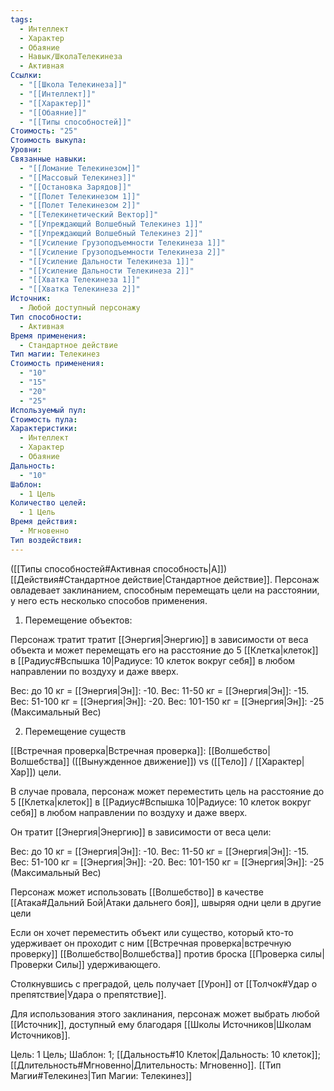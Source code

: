 ```yaml
---
tags:
  - Интеллект
  - Характер
  - Обаяние
  - Навык/ШколаТелекинеза
  - Активная
Ссылки:
  - "[[Школа Телекинеза]]"
  - "[[Интеллект]]"
  - "[[Характер]]"
  - "[[Обаяние]]"
  - "[[Типы способностей]]"
Стоимость: "25"
Стоимость выкупа: 
Уровни: 
Связанные навыки:
  - "[[Ломание Телекинезом]]"
  - "[[Массовый Телекинез]]"
  - "[[Остановка Зарядов]]"
  - "[[Полет Телекинезом 1]]"
  - "[[Полет Телекинезом 2]]"
  - "[[Телекинетический Вектор]]"
  - "[[Упреждающий Волшебный Телекинез 1]]"
  - "[[Упреждающий Волшебный Телекинез 2]]"
  - "[[Усиление Грузоподъемности Телекинеза 1]]"
  - "[[Усиление Грузоподъемности Телекинеза 2]]"
  - "[[Усиление Дальности Телекинеза 1]]"
  - "[[Усиление Дальности Телекинеза 2]]"
  - "[[Хватка Телекинеза 1]]"
  - "[[Хватка Телекинеза 2]]"
Источник:
  - Любой доступный персонажу
Тип способности:
  - Активная
Время применения:
  - Стандартное действие
Тип магии: Телекинез
Стоимость применения:
  - "10"
  - "15"
  - "20"
  - "25"
Используемый пул: 
Стоимость пула: 
Характеристики:
  - Интеллект
  - Характер
  - Обаяние
Дальность:
  - "10"
Шаблон:
  - 1 Цель
Количество целей:
  - 1 Цель
Время действия:
  - Мгновенно
Тип воздействия:
---
```

([[Типы способностей#Активная способность|А]]) [[Действия#Стандартное действие|Стандартное действие]]. Персонаж овладевает заклинанием, способным перемещать цели на расстоянии, у него есть несколько способов применения.

1. Перемещение объектов:

Персонаж тратит тратит [[Энергия|Энергию]] в зависимости от веса объекта и может перемещать его на расстояние до 5 [[Клетка|клеток]] в [[Радиус#Вспышка 10|Радиусе: 10 клеток вокруг себя]] в любом направлении по воздуху и даже вверх.

Вес: до 10 кг = [[Энергия|Эн]]: -10. 
Вес: 11-50 кг = [[Энергия|Эн]]: -15.
Вес: 51-100 кг =  [[Энергия|Эн]]: -20.
Вес: 101-150 кг = [[Энергия|Эн]]: -25 (Максимальный Вес)

2. Перемещение существ

 [[Встречная проверка|Встречная проверка]]: [[Волшебство|Волшебства]] ([[Вынужденное движение]]) vs ([[Тело]] / [[Характер|Хар]]) цели. 
 
В случае провала, персонаж может переместить цель на расстояние до 5 [[Клетка|клеток]] в [[Радиус#Вспышка 10|Радиусе: 10 клеток вокруг себя]] в любом направлении по воздуху и даже вверх. 

Он тратит [[Энергия|Энергию]] в зависимости от веса цели:

Вес: до 10 кг = [[Энергия|Эн]]: -10. 
Вес: 11-50 кг = [[Энергия|Эн]]: -15.
Вес: 51-100 кг =  [[Энергия|Эн]]: -20.
Вес: 101-150 кг = [[Энергия|Эн]]: -25 (Максимальный Вес)

Персонаж может использовать [[Волшебство]] в качестве [[Атака#Дальний Бой|Атаки дальнего боя]], швыряя одни цели в другие цели

Если он хочет переместить объект или существо, который кто-то удерживает он проходит с ним [[Встречная проверка|встречную проверку]] [[Волшебство|Волшебства]] против броска [[Проверка силы|Проверки Силы]] удерживающего. 

Столкнувшись с преградой, цель получает [[Урон]] от [[Толчок#Удар о препятствие|Удара о препятствие]].

Для использования этого заклинания, персонаж может выбрать любой [[Источник]], доступный ему благодаря [[Школы Источников|Школам Источников]]. 

Цель: 1 Цель; Шаблон: 1; [[Дальность#10 Клеток|Дальность: 10 клеток]]; [[Длительность#Мгновенно|Длительность: Мгновенно]]. [[Тип Магии#Телекинез|Тип Магии: Телекинез]]